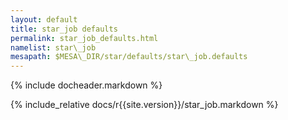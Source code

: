 ```yaml
---
layout: default
title: star_job defaults
permalink: star_job_defaults.html
namelist: star\_job
mesapath: $MESA\_DIR/star/defaults/star\_job.defaults
---
```


{% include docheader.markdown %}

{% include_relative docs/r{{site.version}}/star_job.markdown %}

